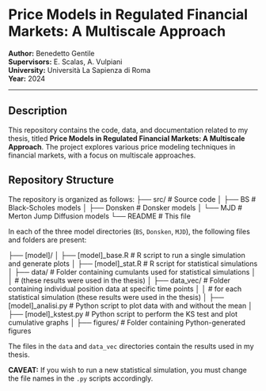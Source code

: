 # Price Models in Regulated Financial Markets: A Multiscale Approach

**Author:** Benedetto Gentile  
**Supervisors:** E. Scalas, A. Vulpiani  
**University:** Università La Sapienza di Roma  
**Year:** 2024

---

## Description

This repository contains the code, data, and documentation related to my thesis, titled **Price Models in Regulated Financial Markets: A Multiscale Approach**. The project explores various price modeling techniques in financial markets, with a focus on multiscale approaches.

## Repository Structure

The repository is organized as follows:
├── src/                # Source code
│   ├── BS              # Black-Scholes models
│   ├── Donsken         # Donsker models
│   └── MJD             # Merton Jump Diffusion models
└── README              # This file

In each of the three model directories (`BS`, `Donsken`, `MJD`), the following files and folders are present:

├── [model]/
│   ├── [model]_base.R       # R script to run a single simulation and generate plots
│   ├── [model]_stat.R       # R script for statistical simulations
│   ├── data/                # Folder containing cumulants used for statistical simulations 
│   │                        # (these results were used in the thesis)
│   ├── data_vec/            # Folder containing individual position data at specific time points 
│   │                        # for each statistical simulation (these results were used in the thesis)
│   ├── [model]_analisi.py   # Python script to plot data with and without the mean
│   ├── [model]_kstest.py    # Python script to perform the KS test and plot cumulative graphs
│   ├── figures/             # Folder containing Python-generated figures


The files in the `data` and `data_vec` directories contain the results used in my thesis.

**CAVEAT:** If you wish to run a new statistical simulation, you must change the file names in the `.py` scripts accordingly.
